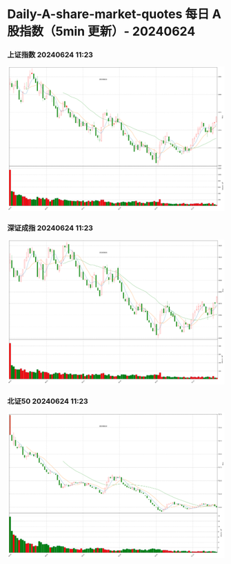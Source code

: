 
# Daily-A-share-market-quotes 每日 A 股指数（5min 更新）- 20240624

### 上证指数 20240624 11:23
![](./fig/2024/6/20240624-sh000001.png)

### 深证成指 20240624 11:23
![](./fig/2024/6/20240624-sz399001.png)

### 北证50 20240624 11:23
![](./fig/2024/6/20240624-bj899050.png)
